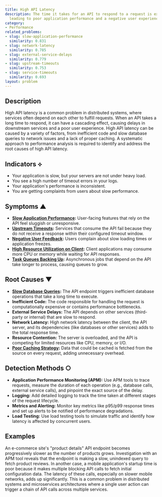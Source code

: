 ```yaml
---
title: High API Latency
description: The time it takes for an API to respond to a request is excessively long,
  leading to poor application performance and a negative user experience.
category:
- Performance
related_problems:
- slug: slow-application-performance
  similarity: 0.831
- slug: network-latency
  similarity: 0.785
- slug: external-service-delays
  similarity: 0.779
- slug: upstream-timeouts
  similarity: 0.753
- slug: service-timeouts
  similarity: 0.693
layout: problem
---
```


## Description
High API latency is a common problem in distributed systems, where services often depend on each other to fulfill requests. When an API takes a long time to respond, it can have a cascading effect, causing delays in downstream services and a poor user experience. High API latency can be caused by a variety of factors, from inefficient code and slow database queries to network issues and a lack of proper caching. A systematic approach to performance analysis is required to identify and address the root causes of high API latency.

## Indicators ⟡
- Your application is slow, but your servers are not under heavy load.
- You see a high number of timeout errors in your logs.
- Your application's performance is inconsistent.
- You are getting complaints from users about slow performance.

## Symptoms ▲

- **[Slow Application Performance](slow-application-performance.md):** User-facing features that rely on the API feel sluggish or unresponsive.
- **[Upstream Timeouts](upstream-timeouts.md):** Services that consume the API fail because they do not receive a response within their configured timeout window.
- **[Negative User Feedback](negative-user-feedback.md):** Users complain about slow loading times or application freezes.
- **[High Resource Utilization on Client](high-resource-utilization-on-client.md):** Client applications may consume more CPU or memory while waiting for API responses.
- **[Task Queues Backing Up](task-queues-backing-up.md):** Asynchronous jobs that depend on the API take longer to process, causing queues to grow.

## Root Causes ▼

- **[Slow Database Queries](slow-database-queries.md):** The API endpoint triggers inefficient database operations that take a long time to execute.
- **Inefficient Code:** The code responsible for handling the request is computationally expensive or contains performance bottlenecks.
- **External Service Delays:** The API depends on other services (third-party or internal) that are slow to respond.
- **Network Latency:** High network latency between the client, the API server, and its dependencies (like databases or other services) adds to the total response time.
- **Resource Contention:** The server is overloaded, and the API is competing for limited resources like CPU, memory, or I/O.
- **[Poor Caching Strategy](poor-caching-strategy.md):** Data that could be cached is fetched from the source on every request, adding unnecessary overhead.

## Detection Methods ○

- **Application Performance Monitoring (APM):** Use APM tools to trace requests, measure the duration of each operation (e.g., database calls, external service calls), and pinpoint the exact source of the delay.
- **Logging:** Add detailed logging to track the time taken at different stages of the request lifecycle.
- **Metrics and Alerting:** Monitor key metrics like p95/p99 response times and set up alerts to be notified of performance degradations.
- **Load Testing:** Use load testing tools to simulate traffic and identify how latency is affected by concurrent users.

## Examples
An e-commerce site's "product details" API endpoint becomes progressively slower as the number of products grows. Investigation with an APM tool reveals that the endpoint is making a slow, unindexed query to fetch product reviews. In another case, a mobile application's startup time is poor because it makes multiple blocking API calls to fetch initial configuration data. The latency of these calls, especially on slower mobile networks, adds up significantly. This is a common problem in distributed systems and microservices architectures where a single user action can trigger a chain of API calls across multiple services.